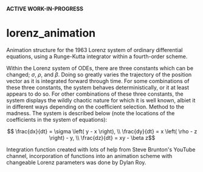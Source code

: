 **ACTIVE WORK-IN-PROGRESS**
# lorenz_animation
Animation structure for the 1963 Lorenz system of ordinary differential equations, using a Runge-Kutta integrator within a fourth-order scheme.

Within the Lorenz system of ODEs, there are three constants which can be changed; $\sigma$, $\rho$, and $\beta$. Doing so greatly varies the trajectory of the position vector as it is integrated forward through time. For some combinations of these three constants, the system behaves deterministically, or it at least appears to do so. For other combinations of these three constants, the system displays the wildly chaotic nature for which it is well known, albiet it in different ways depending on the coefficient selection. Method to the madness. The system is described below (note the locations of the coefficients in the system of equations):

$$ \frac{dx}{dt} = \sigma \left( y - x \right), \\
\frac{dy}{dt} = x \left( \rho - z \right) - y, \\
\frac{dz}{dt} = xy - \beta z$$

Integration function created with lots of help from 
Steve Brunton's YouTube channel, incorporation of functions into
an animation scheme with changeable Lorenz parameters was done 
by Dylan Roy.
